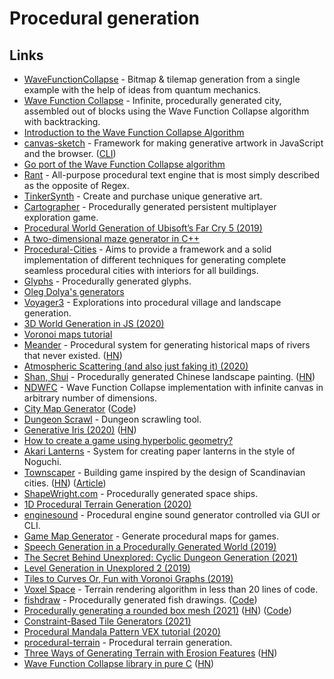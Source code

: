 # Procedural generation

## Links

- [WaveFunctionCollapse](https://github.com/mxgmn/WaveFunctionCollapse) - Bitmap & tilemap generation from a single example with the help of ideas from quantum mechanics.
- [Wave Function Collapse](https://github.com/marian42/wavefunctioncollapse) - Infinite, procedurally generated city, assembled out of blocks using the Wave Function Collapse algorithm with backtracking.
- [Introduction to the Wave Function Collapse Algorithm](https://mineralexistence.com/intro_to_wfc.html)
- [canvas-sketch](https://github.com/mattdesl/canvas-sketch) - Framework for making generative artwork in JavaScript and the browser. ([CLI](https://github.com/mattdesl/canvas-sketch-cli))
- [Go port of the Wave Function Collapse algorithm](https://github.com/shawnridgeway/wfc)
- [Rant](https://github.com/TheBerkin/rant) - All-purpose procedural text engine that is most simply described as the opposite of Regex.
- [TinkerSynth](https://tinkersynth.com/) - Create and purchase unique generative art.
- [Cartographer](https://v-os.ca/cartographer) - Procedurally generated persistent multiplayer exploration game.
- [Procedural World Generation of Ubisoft’s Far Cry 5 (2019)](https://www.youtube.com/watch?v=NfizT369g60)
- [A two-dimensional maze generator in C++](https://joy.recurse.com/posts/465-a-two-dimensional-maze-generator-in-c)
- [Procedural-Cities](https://github.com/magnificus/Procedural-Cities) - Aims to provide a framework and a solid implementation of different techniques for generating complete seamless procedural cities with interiors for all buildings.
- [Glyphs](https://github.com/AdrianMargel/glyphs) - Procedurally generated glyphs.
- [Oleg Dolya's generators](https://watabou.itch.io/)
- [Voyager3](https://voyager3.tumblr.com/) - Explorations into procedural village and landscape generation.
- [3D World Generation in JS (2020)](https://www.youtube.com/watch?v=rNuDkDhadfU)
- [Voronoi maps tutorial](https://www.redblobgames.com/x/2022-voronoi-maps-tutorial/)
- [Meander](http://roberthodgin.com/project/meander) - Procedural system for generating historical maps of rivers that never existed. ([HN](https://news.ycombinator.com/item?id=23341917))
- [Atmospheric Scattering (and also just faking it) (2020)](https://www.youtube.com/watch?v=JMUtQcJE2Pw)
- [Shan, Shui](https://github.com/LingDong-/shan-shui-inf) - Procedurally generated Chinese landscape painting. ([HN](https://news.ycombinator.com/item?id=23469233))
- [NDWFC](https://github.com/LingDong-/ndwfc) - Wave Function Collapse implementation with infinite canvas in arbitrary number of dimensions.
- [City Map Generator](https://maps.probabletrain.com/#/) ([Code](https://github.com/ProbableTrain/MapGenerator))
- [Dungeon Scrawl](https://dungeonscrawl.com/) - Dungeon scrawling tool.
- [Generative Iris (2020)](https://mostlymaths.net/2020/06/iris-sketch.html/) ([HN](https://news.ycombinator.com/item?id=23592665))
- [How to create a game using hyperbolic geometry?](http://roguetemple.com/z/hyper/dev.php)
- [Akari Lanterns](http://roberthodgin.com/project/akari-lanterns) - System for creating paper lanterns in the style of Noguchi.
- [Townscaper](https://store.steampowered.com/app/1291340/Townscaper/) - Building game inspired by the design of Scandinavian cities. ([HN](https://news.ycombinator.com/item?id=23937551)) ([Article](https://www.bloomberg.com/news/articles/2020-07-24/the-video-game-where-you-build-an-empty-town))
- [ShapeWright.com](https://ship.shapewright.com/) - Procedurally generated space ships.
- [1D Procedural Terrain Generation (2020)](https://arpitbhayani.me/blogs/1d-terrain)
- [enginesound](https://github.com/DasEtwas/enginesound) - Procedural engine sound generator controlled via GUI or CLI.
- [Game Map Generator](https://github.com/klangner/mapgen.rs) - Generate procedural maps for games.
- [Speech Generation in a Procedurally Generated World (2019)](https://www.youtube.com/watch?v=qh9vyoMviJI)
- [The Secret Behind Unexplored: Cyclic Dungeon Generation (2021)](https://www.youtube.com/watch?v=LRp9vLk7amg)
- [Level Generation in Unexplored 2 (2019)](https://www.ludomotion.com/blogs/level-generation/index.html)
- [Tiles to Curves Or, Fun with Voronoi Graphs (2019)](https://www.ludomotion.com/blogs/tiles-to-curves/index.html)
- [Voxel Space](https://github.com/s-macke/VoxelSpace) - Terrain rendering algorithm in less than 20 lines of code.
- [fishdraw](https://fishdraw.glitch.me/) - Procedurally generated fish drawings. ([Code](https://github.com/LingDong-/fishdraw))
- [Procedurally generating a rounded box mesh (2021)](https://wwwtyro.net/2021/09/24/rounded-box.html) ([HN](https://news.ycombinator.com/item?id=28677064)) ([Code](https://github.com/wwwtyro/rounded-box-figures))
- [Constraint-Based Tile Generators (2021)](https://www.boristhebrave.com/2021/10/31/constraint-based-tile-generators/)
- [Procedural Mandala Pattern VEX tutorial (2020)](https://www.youtube.com/watch?v=uA6BDOUzWnM)
- [procedural-terrain](https://github.com/croquelois/procedural-terrain) - Procedural terrain generation.
- [Three Ways of Generating Terrain with Erosion Features](https://github.com/dandrino/terrain-erosion-3-ways) ([HN](https://news.ycombinator.com/item?id=29724597))
- [Wave Function Collapse library in pure C](https://github.com/krychu/wfc) ([HN](https://news.ycombinator.com/item?id=29806885))

